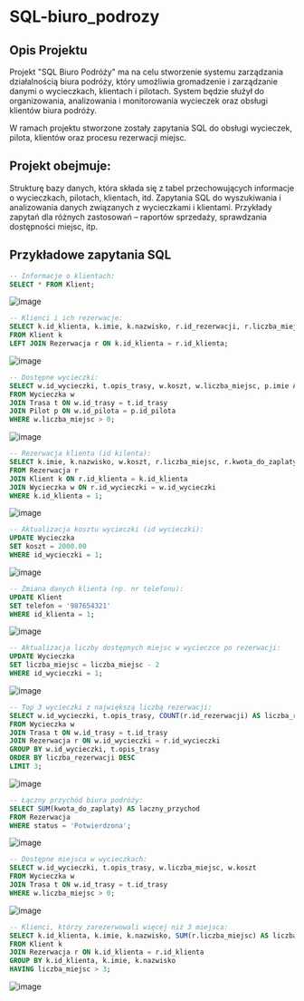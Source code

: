 # SQL-biuro_podrozy

## Opis Projektu

Projekt "SQL Biuro Podróży" ma na celu stworzenie systemu zarządzania działalnością biura podróży, który umożliwia gromadzenie i zarządzanie danymi o wycieczkach, klientach i pilotach. System będzie służył do organizowania, analizowania i monitorowania wycieczek oraz obsługi klientów biura podróży.

W ramach projektu stworzone zostały zapytania SQL do obsługi wycieczek, pilota, klientów oraz procesu rezerwacji miejsc.

## Projekt obejmuje:

Strukturę bazy danych, która składa się z tabel przechowujących informacje o wycieczkach, pilotach, klientach, itd.
Zapytania SQL do wyszukiwania i analizowania danych związanych z wycieczkami i klientami.
Przykłady zapytań dla różnych zastosowań – raportów sprzedaży, sprawdzania dostępności miejsc, itp.

## Przykładowe zapytania SQL

```sql
-- Informacje o klientach:
SELECT * FROM Klient;
```
![image](https://github.com/user-attachments/assets/fc0758dc-c52b-4198-8e50-4bc2252a9aab)
```sql
-- Klienci i ich rezerwacje:
SELECT k.id_klienta, k.imie, k.nazwisko, r.id_rezerwacji, r.liczba_miejsc
FROM Klient k
LEFT JOIN Rezerwacja r ON k.id_klienta = r.id_klienta;
```
![image](https://github.com/user-attachments/assets/034a622a-b9ed-4dbd-a1dc-34b8b0ca23aa)
```sql
-- Dostępne wycieczki:
SELECT w.id_wycieczki, t.opis_trasy, w.koszt, w.liczba_miejsc, p.imie AS pilot_imie, p.nazwisko AS pilot_nazwisko
FROM Wycieczka w
JOIN Trasa t ON w.id_trasy = t.id_trasy
JOIN Pilot p ON w.id_pilota = p.id_pilota
WHERE w.liczba_miejsc > 0;
```
![image](https://github.com/user-attachments/assets/73e958fa-f6a9-4d66-9815-fc30a7915443)
```sql
-- Rezerwacja klienta (id kilenta):
SELECT k.imie, k.nazwisko, w.koszt, r.liczba_miejsc, r.kwota_do_zaplaty
FROM Rezerwacja r
JOIN Klient k ON r.id_klienta = k.id_klienta
JOIN Wycieczka w ON r.id_wycieczki = w.id_wycieczki
WHERE k.id_klienta = 1;
```
![image](https://github.com/user-attachments/assets/363174b3-2fbd-40dc-96d0-8110311e3d8b)
```sql
-- Aktualizacja kosztu wycieczki (id wycieczki):
UPDATE Wycieczka
SET koszt = 2000.00
WHERE id_wycieczki = 1;
```
![image](https://github.com/user-attachments/assets/15656ea9-513c-48fe-bee0-74058f6ee6f2)
```sql
-- Zmiana danych klienta (np. nr telefonu):
UPDATE Klient
SET telefon = '987654321'
WHERE id_klienta = 1;
```
![image](https://github.com/user-attachments/assets/5ea30984-e60b-47d0-ad13-66331deb9675)
```sql
-- Aktualizacja liczby dostępnych miejsc w wycieczce po rezerwacji:
UPDATE Wycieczka
SET liczba_miejsc = liczba_miejsc - 2
WHERE id_wycieczki = 1;
```
![image](https://github.com/user-attachments/assets/2e1f768e-77d3-40ee-8e77-14cf061904da)
```sql
-- Top 3 wycieczki z największą liczbą rezerwacji:
SELECT w.id_wycieczki, t.opis_trasy, COUNT(r.id_rezerwacji) AS liczba_rezerwacji
FROM Wycieczka w
JOIN Trasa t ON w.id_trasy = t.id_trasy
JOIN Rezerwacja r ON w.id_wycieczki = r.id_wycieczki
GROUP BY w.id_wycieczki, t.opis_trasy
ORDER BY liczba_rezerwacji DESC
LIMIT 3;
```
![image](https://github.com/user-attachments/assets/a20ead4f-74f4-490a-8dad-7a6be42ee6be)
```sql
-- Łączny przychód biura podróży:
SELECT SUM(kwota_do_zaplaty) AS laczny_przychod
FROM Rezerwacja
WHERE status = 'Potwierdzona';
```
![image](https://github.com/user-attachments/assets/d6ea76f5-644c-4f7b-b513-a7d36222ecc0)
```sql
-- Dostępne miejsca w wycieczkach:
SELECT w.id_wycieczki, t.opis_trasy, w.liczba_miejsc, w.koszt
FROM Wycieczka w
JOIN Trasa t ON w.id_trasy = t.id_trasy
WHERE w.liczba_miejsc > 0;
```
![image](https://github.com/user-attachments/assets/05f7a7d5-7407-4346-bd9b-dc1abf7418a0)
```sql
-- Klienci, którzy zarezerwowali więcej niż 3 miejsca:
SELECT k.id_klienta, k.imie, k.nazwisko, SUM(r.liczba_miejsc) AS liczba_miejsc
FROM Klient k
JOIN Rezerwacja r ON k.id_klienta = r.id_klienta
GROUP BY k.id_klienta, k.imie, k.nazwisko
HAVING liczba_miejsc > 3;
```
![image](https://github.com/user-attachments/assets/2a4c7a21-8263-4785-bcb5-59e1b910309f)




